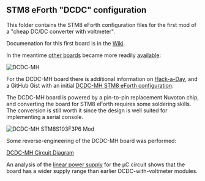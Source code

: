 ## STM8 eForth "DCDC" configuration

This folder contains the STM8 eForth configuration files for the first mod of a "cheap DC/DC converter with voltmeter".

Documenation for this first board is in the [Wiki](https://github.com/TG9541/stm8ef/wiki/Board-CN2596).

In the meantime [other boards](https://hackaday.io/project/19647-low-cost-programmable-power-supply/log/172244-the-dcdc-mh-works-a-hack-while-waiting-for-santa) became more readily [available](https://www.aliexpress.com/item/32900897070.html):

![DCDC-MH](https://cdn.hackaday.io/images/931381577209891351.png)

For the DCDC-MH board there is additional information on [Hack-a-Day](https://hackaday.io/project/19647-low-cost-programmable-power-supply/log/172404-dcdc-mh-circuit-diagram), and a GitHub Gist with an initial [DCDC-MH STM8 eForth configuration](https://gist.github.com/TG9541/666e421f80dfbc6cca5957238175bf08).

The DCDC-MH board is powered by a pin-to-pin replacement Nuvoton chip, and converting the board for STM8 eForth requires some soldering skills. The conversion is still worth it since the design is well suited for implementing a serial console.

![DCDC-MH STM8S103F3P6 Mod](https://cdn.hackaday.io/images/7220691577209814290.png)

Some reverse-engineering of the DCDC-MH board was performed:

[DCDC-MH Circuit Diagram](https://cdn.hackaday.io/images/4607931577535865964.c7bee2247edabff2e773cde3ee5bba23)

An analysis of the [linear power supply](https://hackaday.io/project/19647-low-cost-programmable-power-supply/log/172270-this-linear-regulator-circuit-doesnt-look-quite-right) for the µC circuit shows that the board has a wider supply range than earlier DCDC-with-voltmeter modules.
